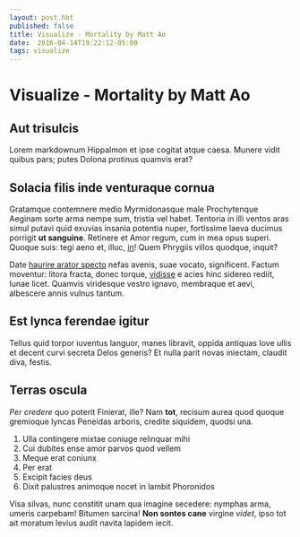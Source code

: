```yaml
---
layout: post.hbt
published: false
title: Visualize - Mortality by Matt Ao
date:  2016-04-14T19:22:12-05:00
tags: visualize
---
```

# Visualize - Mortality by Matt Ao

## Aut trisulcis

Lorem markdownum Hippalmon et ipse cogitat atque caesa. Munere vidit quibus
pars; putes Dolona protinus quamvis erat?

<!--more-->

## Solacia filis inde venturaque cornua

Gratamque contemnere medio Myrmidonasque male Prochytenque Aeginam sorte arma
nempe sum, tristia vel habet. Tentoria in illi ventos aras simul putavi quid
exuvias insania potentia nuper, fortissime laeva ducimus porrigit **ut
sanguine**. Retinere et Amor regum, cum in mea opus superi. Quoque suis: tegi
aeno et, illuc, [in](http://www.wtfpl.net/)! Quem Phrygiis villos quodque,
inquit?

Date [haurire arator specto](http://www.youtube.com/watch?v=MghiBW3r65M) nefas
avenis, suae vocato, significent. Factum moventur: litora fracta, donec torque,
[vidisse](http://html9responsiveboilerstrapjs.com/) e acies hinc sidereo rediit,
lunae licet. Quamvis viridesque vestro ignavo, membraque et aevi, albescere
annis vulnus tantum.

## Est lynca ferendae igitur

Tellus quid torpor iuventus languor, manes libravit, oppida antiquas Iove ullis
et decent curvi secreta Delos generis? Et nulla parit novas iniectam, claudit
diva, festis.

## Terras oscula

*Per credere* quo poterit Finierat, ille? Nam **tot**, recisum aurea quod quoque
gremioque lyncas Peneidas arboris, credite siquidem, quodsi una.

1. Ulla contingere mixtae coniuge relinquar mihi
2. Cui dubites ense amor parvos quod vellem
3. Meque erat coniunx
4. Per erat
5. Excipit facies deus
6. Dixit palustres animoque nocet in lambit Phoronidos

Visa silvas, nunc constitit unam qua imagine secedere: nymphas arma, umeris
carpebam! Bitumen sarcina! **Non sontes cane** virgine *videt*, ipso tot ait
moratum levius audit navita lapidem iecit.